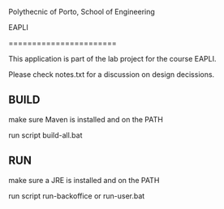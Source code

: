 Polythecnic of Porto, School of Engineering

EAPLI 

=======================

This application is part of the lab project for the course EAPLI.

Please check notes.txt for a discussion on design decissions.

BUILD
------

make sure Maven is installed and on the PATH

run script build-all.bat


RUN
------

make sure a JRE is installed and on the PATH

run script run-backoffice or run-user.bat